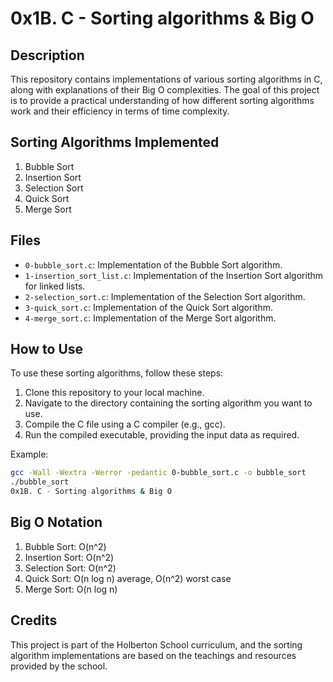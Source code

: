 # 0x1B. C - Sorting algorithms & Big O

## Description
This repository contains implementations of various sorting algorithms in C, along with explanations of their Big O complexities. The goal of this project is to provide a practical understanding of how different sorting algorithms work and their efficiency in terms of time complexity.

## Sorting Algorithms Implemented
1. Bubble Sort
2. Insertion Sort
3. Selection Sort
4. Quick Sort
5. Merge Sort

## Files
- `0-bubble_sort.c`: Implementation of the Bubble Sort algorithm.
- `1-insertion_sort_list.c`: Implementation of the Insertion Sort algorithm for linked lists.
- `2-selection_sort.c`: Implementation of the Selection Sort algorithm.
- `3-quick_sort.c`: Implementation of the Quick Sort algorithm.
- `4-merge_sort.c`: Implementation of the Merge Sort algorithm.

## How to Use
To use these sorting algorithms, follow these steps:
1. Clone this repository to your local machine.
2. Navigate to the directory containing the sorting algorithm you want to use.
3. Compile the C file using a C compiler (e.g., gcc).
4. Run the compiled executable, providing the input data as required.

Example:
```bash
gcc -Wall -Wextra -Werror -pedantic 0-bubble_sort.c -o bubble_sort
./bubble_sort
0x1B. C - Sorting algorithms & Big O
```

## Big O Notation

1. Bubble Sort: O(n^2)
2. Insertion Sort: O(n^2)
3. Selection Sort: O(n^2)
4. Quick Sort: O(n log n) average, O(n^2) worst case
5. Merge Sort: O(n log n)

## Credits
This project is part of the Holberton School curriculum, and the sorting algorithm implementations are based on the teachings and resources provided by the school.
